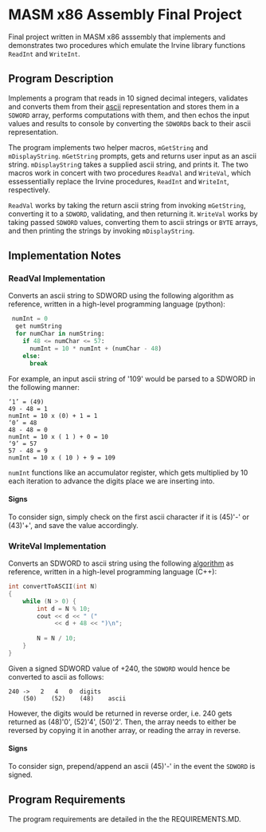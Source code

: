 # MASM x86 Assembly Final Project
Final project written in MASM x86 asssembly that implements and demonstrates two procedures which emulate the Irvine library functions `ReadInt` and `WriteInt`. 

## Program Description
Implements a program that reads in 10 signed decimal integers, validates and converts them from their [ascii](https://www.asciitable.com/) representation and stores them in a `SDWORD` array, performs computations with them, and then echos the input values and results to console by converting the `SDWORD`s back to their ascii representation.

The program implements two helper macros, `mGetString` and `mDisplayString`. `mGetString` prompts, gets and returns user input as an ascii string. `mDisplayStrin`g takes a supplied ascii string, and prints it.  The two macros work in concert with two procedures `ReadVal` and `WriteVal`, which essessentially replace the Irvine procedures, `ReadInt` and `WriteInt`, respectively.

`ReadVal` works by taking the return ascii string from invoking `mGetString`, converting it to a `SDWORD`, validating, and then returning it.  `WriteVal` works by taking passed `SDWORD` values, converting them to ascii strings or `BYTE` arrays, and then printing the strings by invoking `mDisplayString`.
 
## Implementation Notes

### ReadVal Implementation
Converts an ascii string to SDWORD using the following algorithm as reference, written in a high-level programming language (python):

```python
 numInt = 0
  get numString
  for numChar in numString:
    if 48 <= numChar <= 57:
      numInt = 10 * numInt + (numChar - 48)
    else:
      break
```

For example, an input ascii string of '109' would be parsed to a SDWORD in the following manner:
```
‘1’ = (49)
49 - 48 = 1
numInt = 10 x (0) + 1 = 1
‘0’ = 48
48 - 48 = 0
numInt = 10 x ( 1 ) + 0 = 10
‘9’ = 57
57 - 48 = 9
numInt = 10 x ( 10 ) + 9 = 109
```

`numInt` functions like an accumulator register, which gets multiplied by 10 each iteration to advance the digits place we are inserting into.

#### Signs
To consider sign, simply check on the first ascii character if it is (45)'-' or (43)'+', and save the value accordingly.


### WriteVal Implementation
Converts an SDWORD to ascii string using the following [algorithm](https://www.geeksforgeeks.org/program-to-print-ascii-value-of-all-digits-of-a-given-number/) as reference, written in a high-level programming language (C++):

```c++
int convertToASCII(int N)
{
    while (N > 0) {
        int d = N % 10;
        cout << d << " ("
             << d + 48 << ")\n";
 
        N = N / 10;
    }
}
```

Given a signed SDWORD value of +240, the `SDWORD` would hence be converted to ascii as follows:

```
240 -> 	 2 	 4 	 0	digits
	(50)	(52)	(48)	ascii
```

However, the digits would be returned in reverse order, i.e. 240 gets returned as (48)'0', (52)'4', (50)'2'. Then, the array needs to either be reversed by copying it in another array, or reading the array in reverse. 

#### Signs
To consider sign, prepend/append an ascii (45)'-' in the event the `SDWORD` is signed.


## Program Requirements
The program requirements are detailed in the the REQUIREMENTS.MD.
